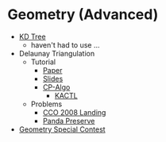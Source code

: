 # Geometry (Advanced)

  * [KD Tree](https://github.com/kth-competitive-programming/kactl/blob/master/content/geometry/kdTree.h)
    * haven't had to use ...
  * Delaunay Triangulation
    * Tutorial
      * [Paper](http://www.sccg.sk/~samuelcik/dgs/quad_edge.pdf)
      * [Slides](http://graphics.stanford.edu/courses/cs368-06-spring/handouts/Delaunay_2.pdf)
      * [CP-Algo](https://cp-algorithms.com/geometry/delaunay.html)
        * [KACTL](https://github.com/kth-competitive-programming/kactl/blob/master/content/geometry/FastDelaunay.h)
    * Problems
      * [CCO 2008 Landing](https://dmoj.ca/problem/cco08p6)
      * [Panda Preserve](https://icpc.kattis.com/problems/pandapreserve)
  * [Geometry Special Contest](https://codeforces.com/gym/101793)
